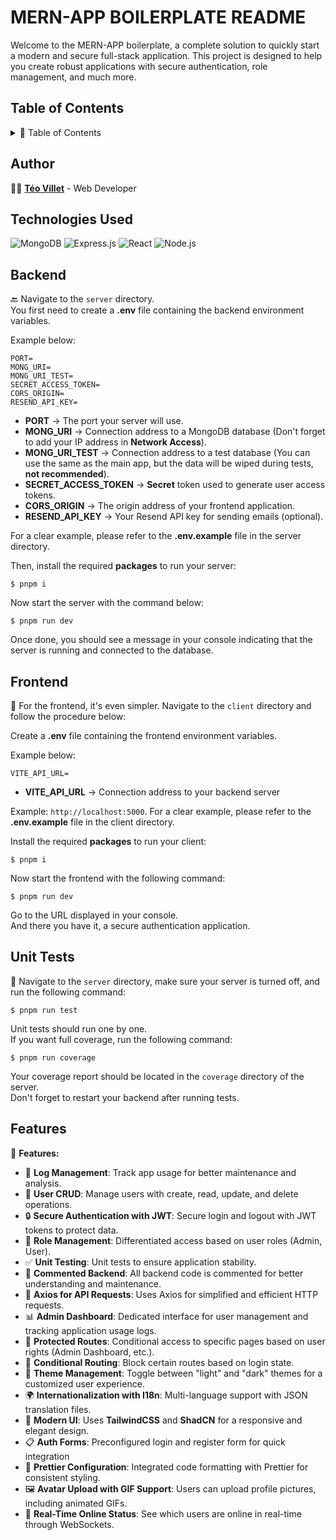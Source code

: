 # MERN-APP BOILERPLATE README

Welcome to the MERN-APP boilerplate, a complete solution to quickly start a modern and secure full-stack application. This project is designed to help you create robust applications with secure authentication, role management, and much more.

## Table of Contents

<details>
  <summary>📑 Table of Contents</summary>
  
  - [Author](#author)
  - [Technologies Used](#technologies-used)
  - [Backend](#backend)
  - [Frontend](#frontend)
  - [Unit Tests](#unit-tests)
  - [Features](#features)
  
</details>

## Author

👨‍💻 **[Téo Villet](https://github.com/teovlt)** - Web Developer

## Technologies Used

![MongoDB](https://img.shields.io/badge/MongoDB-4EA94B?style=for-the-badge&logo=mongodb&logoColor=white)
![Express.js](https://img.shields.io/badge/Express.js-000000?style=for-the-badge&logo=express&logoColor=white)
![React](https://img.shields.io/badge/React-20232A?style=for-the-badge&logo=react&logoColor=61DAFB)
![Node.js](https://img.shields.io/badge/Node.js-43853D?style=for-the-badge&logo=node.js&logoColor=white)

## Backend

🔙 Navigate to the `server` directory.  
You first need to create a **.env** file containing the backend environment variables.

Example below:

```env
PORT=
MONG_URI=
MONG_URI_TEST=
SECRET_ACCESS_TOKEN=
CORS_ORIGIN=
RESEND_API_KEY=
```

- **PORT** -> The port your server will use.
- **MONG_URI** -> Connection address to a MongoDB database (Don't forget to add your IP address in **Network Access**).
- **MONG_URI_TEST** -> Connection address to a test database (You can use the same as the main app, but the data will be wiped during tests, **not recommended**).
- **SECRET_ACCESS_TOKEN** -> **Secret** token used to generate user access tokens.
- **CORS_ORIGIN** -> The origin address of your frontend application.
- **RESEND_API_KEY** -> Your Resend API key for sending emails (optional).

For a clear example, please refer to the **.env.example** file in the server directory.

Then, install the required **packages** to run your server:

```shell
$ pnpm i
```

Now start the server with the command below:

```shell
$ pnpm run dev
```

Once done, you should see a message in your console indicating that the server is running and connected to the database.

## Frontend

🎨 For the frontend, it's even simpler. Navigate to the `client` directory and follow the procedure below:

Create a **.env** file containing the frontend environment variables.

Example below:

```env
VITE_API_URL=
```

- **VITE_API_URL** -> Connection address to your backend server

Example: `http://localhost:5000`. For a clear example, please refer to the **.env.example** file in the client directory.

Install the required **packages** to run your client:

```shell
$ pnpm i
```

Now start the frontend with the following command:

```shell
$ pnpm run dev
```

Go to the URL displayed in your console.  
And there you have it, a secure authentication application.

## Unit Tests

🧪 Navigate to the `server` directory, make sure your server is turned off, and run the following command:

```shell
$ pnpm run test
```

Unit tests should run one by one.  
If you want full coverage, run the following command:

```shell
$ pnpm run coverage
```

Your coverage report should be located in the `coverage` directory of the server.  
Don't forget to restart your backend after running tests.

## Features

🚀 **Features:**

- 📜 **Log Management**: Track app usage for better maintenance and analysis.
- 👥 **User CRUD**: Manage users with create, read, update, and delete operations.
- 🔒 **Secure Authentication with JWT**: Secure login and logout with JWT tokens to protect data.
- 🏢 **Role Management**: Differentiated access based on user roles (Admin, User).
- ✅ **Unit Testing**: Unit tests to ensure application stability.
- 📝 **Commented Backend**: All backend code is commented for better understanding and maintenance.
- 🔗 **Axios for API Requests**: Uses Axios for simplified and efficient HTTP requests.
- 📊 **Admin Dashboard**: Dedicated interface for user management and tracking application usage logs.
- 🔐 **Protected Routes**: Conditional access to specific pages based on user rights (Admin Dashboard, etc.).
- 🚧 **Conditional Routing**: Block certain routes based on login state.
- 🌙 **Theme Management**: Toggle between "light" and "dark" themes for a customized user experience.
- 🌍 **Internationalization with I18n**: Multi-language support with JSON translation files.
- 🎨 **Modern UI**: Uses **TailwindCSS** and **ShadCN** for a responsive and elegant design.
- 📋 **Auth Forms**: Preconfigured login and register form for quick integration
- 🔄 **Prettier Configuration**: Integrated code formatting with Prettier for consistent styling.
- 🖼 **Avatar Upload with GIF Support**: Users can upload profile pictures, including animated GIFs.
- 📡 **Real-Time Online Status**: See which users are online in real-time through WebSockets.
